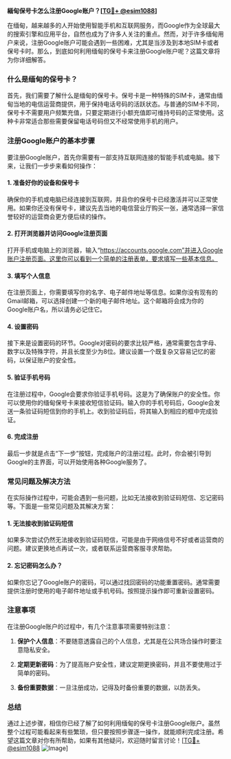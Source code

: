 **緬甸保号卡怎么注册Google账户？[[TG💪+ @esim1088](https://t.me/s/esim1088)]**

在缅甸，越来越多的人开始使用智能手机和互联网服务，而Google作为全球最大的搜索引擎和应用平台，自然也成为了许多人关注的重点。然而，对于许多缅甸用户来说，注册Google账户可能会遇到一些困难，尤其是当涉及到本地SIM卡或者保号卡时。那么，到底如何利用缅甸的保号卡来注册Google账户呢？这篇文章将为你详细解答。

### 什么是缅甸的保号卡？

首先，我们需要了解什么是缅甸的保号卡。保号卡是一种特殊的SIM卡，通常由缅甸当地的电信运营商提供，用于保持电话号码的活跃状态。与普通的SIM卡不同，保号卡不需要用户频繁充值，只要定期进行小额充值即可维持号码的正常使用。这种卡非常适合那些需要保留电话号码但又不经常使用手机的用户。

### 注册Google账户的基本步骤

要注册Google账户，首先你需要有一部支持互联网连接的智能手机或电脑。接下来，让我们一步步来看如何操作：

#### 1. 准备好你的设备和保号卡

确保你的手机或电脑已经连接到互联网，并且你的保号卡已经激活并可以正常使用。如果你还没有保号卡，建议先去当地的电信营业厅购买一张，通常选择一家信誉较好的运营商会更方便后续的操作。

#### 2. 打开浏览器并访问Google注册页面

打开手机或电脑上的浏览器，输入“https://accounts.google.com”并进入Google账户注册页面。这里你可以看到一个简单的注册表单，要求填写一些基本信息。

#### 3. 填写个人信息

在注册页面上，你需要填写你的名字、电子邮件地址等信息。如果你没有现有的Gmail邮箱，可以选择创建一个新的电子邮件地址。这个邮箱将会成为你的Google账户名，所以请务必记住它。

#### 4. 设置密码

接下来是设置密码的环节。Google对密码的要求比较严格，通常需要包含字母、数字以及特殊字符，并且长度至少为8位。建议设置一个既复杂又容易记忆的密码，以保证账户的安全性。

#### 5. 验证手机号码

在注册过程中，Google会要求你验证手机号码。这是为了确保账户的安全性。你可以使用你的缅甸保号卡来接收短信验证码。输入你的手机号码后，Google会发送一条验证码短信到你的手机上。收到验证码后，将其输入到相应的框中完成验证。

#### 6. 完成注册

最后一步就是点击“下一步”按钮，完成账户的注册过程。此时，你会被引导到Google的主界面，可以开始使用各种Google服务了。

### 常见问题及解决方法

在实际操作过程中，可能会遇到一些问题，比如无法接收到验证码短信、忘记密码等。下面是一些常见问题及其解决方案：

#### 1. 无法接收到验证码短信

如果多次尝试仍然无法接收到验证码短信，可能是由于网络信号不好或者运营商的问题。建议更换地点再试一次，或者联系运营商客服寻求帮助。

#### 2. 忘记密码怎么办？

如果你忘记了Google账户的密码，可以通过找回密码的功能重置密码。通常需要提供注册时使用的电子邮件地址或手机号码。按照提示操作即可重新设置密码。

### 注意事项

在注册Google账户的过程中，有几个注意事项需要特别注意：

1. **保护个人信息**：不要随意透露自己的个人信息，尤其是在公共场合操作时要注意隐私安全。
   
2. **定期更新密码**：为了提高账户安全性，建议定期更换密码，并且不要使用过于简单的密码。

3. **备份重要数据**：一旦注册成功，记得及时备份重要的数据，以防丢失。

### 总结

通过上述步骤，相信你已经了解了如何利用缅甸的保号卡注册Google账户。虽然整个过程可能看起来有些繁琐，但只要按照步骤逐一操作，就能顺利完成注册。希望这篇文章对你有所帮助，如果有其他疑问，欢迎随时留言讨论！[[TG💪+ @esim1088](https://t.me/s/esim1088) ![Image](https://i.postimg.cc/4NQfJmqS/Snipaste-2025-05-13-00-14-12.png)]